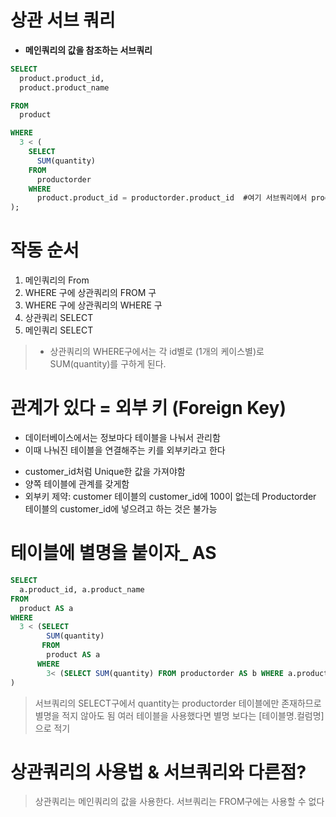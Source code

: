 # 상관 서브 쿼리

- **메인쿼리의 값을 참조하는 서브쿼리**


``` sql
SELECT
  product.product_id,
  product.product_name

FROM
  product

WHERE
  3 < (
    SELECT
      SUM(quantity)
    FROM
      productorder
    WHERE
      product.product_id = productorder.product_id  #여기 서브쿼리에서 product 테이블은 불러오지 않았지만, 작동됨 (why? 메인쿼리에서 불러왔기때문)
);
```

# 작동 순서
1. 메인쿼리의 From
2. WHERE 구에 상관쿼리의 FROM 구
3. WHERE 구에 상관쿼리의 WHERE 구
4. 상관쿼리 SELECT
5. 메인쿼리 SELECT


> * 상관쿼리의 WHERE구에서는 각 id별로 (1개의 케이스별)로 SUM(quantity)를 구하게 된다.


# 관계가 있다 = 외부 키 (Foreign Key)
- 데이터베이스에서는 정보마다 테이블을 나눠서 관리함
- 이때 나눠진 테이블을 연결해주는 키를 외부키라고 한다
* customer_id처럼 Unique한 값을 가져야함
* 양쪽 테이블에 관계를 갖게함
* 외부키 제약: customer 테이블의 customer_id에 100이 없는데 Productorder 테이블의 customer_id에 넣으려고 하는 것은 불가능


# 테이블에 별명을 붙이자_ AS


``` sql
SELECT
  a.product_id, a.product_name
FROM
  product AS a
WHERE
  3 < (SELECT
        SUM(quantity)
       FROM
        product AS a
      WHERE
        3< (SELECT SUM(quantity) FROM productorder AS b WHERE a.product_id = b.product_id)
) 
```
> 서브쿼리의 SELECT구에서 quantity는 productorder 테이블에만 존재하므로 별명을 적지 않아도 됨
> 여러 테이블을 사용했다면 별명 보다는 [테이블명.컬럼명]으로 적기


# 상관쿼리의 사용법 & 서브쿼리와 다른점?
> 상관쿼리는 메인쿼리의 값을 사용한다. 서브쿼리는 FROM구에는 사용할 수 없다


